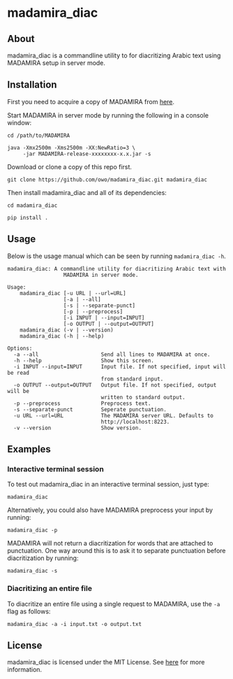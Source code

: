 # madamira_diac

## About

madamira_diac is a commandline utility to for diacritizing Arabic text using
MADAMIRA setup in server mode.

## Installation

First you need to acquire a copy of MADAMIRA from
[here](http://innovation.columbia.edu/technologies/cu14012_arabic-language-disambiguation-for-natural-language-processing-applications).

Start MADAMIRA in server mode by running the following in a console window:

```
cd /path/to/MADAMIRA

java -Xmx2500m -Xms2500m -XX:NewRatio=3 \
     -jar MADAMIRA-release-xxxxxxxx-x.x.jar -s
```

Download or clone a copy of this repo first.

```
git clone https://github.com/owo/madamira_diac.git madamira_diac
```

Then install madamira_diac and all of its dependencies:

```
cd madamira_diac

pip install .
```

## Usage

Below is the usage manual which can be seen by running `madamira_diac -h`.

```
madamira_diac: A commandline utility for diacritizing Arabic text with
                  MADAMIRA in server mode.

Usage:
    madamira_diac [-u URL | --url=URL]
                  [-a | --all]
                  [-s | --separate-punct]
                  [-p | --preprocess]
                  [-i INPUT | --input=INPUT]
                  [-o OUTPUT | --output=OUTPUT]
    madamira_diac (-v | --version)
    madamira_diac (-h | --help)

Options:
  -a --all                    Send all lines to MADAMIRA at once.
  -h --help                   Show this screen.
  -i INPUT --input=INPUT      Input file. If not specified, input will be read
                              from standard input.
  -o OUTPUT --output=OUTPUT   Output file. If not specified, output will be
                              written to standard output.
  -p --preprocess             Preprocess text.
  -s --separate-punct         Seperate punctuation.
  -u URL --url=URL            The MADAMIRA server URL. Defaults to
                              http://localhost:8223.
  -v --version                Show version.
```

## Examples

### Interactive terminal session
To test out madamira_diac in an interactive terminal session, just type:

```
madamira_diac
```

Alternatively, you could also have MADAMIRA preprocess your input by running:

```
madamira_diac -p
```

MADAMIRA will not return a diacritization for words that are attached to
punctuation. One way around this is to ask it to separate punctuation before
diacritization by running:

```
madamira_diac -s
```

### Diacritizing an entire file
To diacritize an entire file using a single request to MADAMIRA, use the `-a`
flag as follows:

```
madamira_diac -a -i input.txt -o output.txt
```

## License
madamira_diac is licensed under the MIT License. See [here](LICENSE)
for more information.
